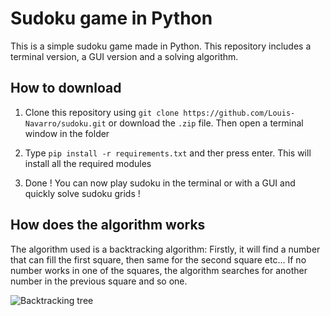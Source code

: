 # Sudoku game in Python

This is a simple sudoku game made in Python. This repository includes a terminal version, a GUI version and a solving algorithm.

## How to download

1. Clone this repository using `git clone https://github.com/Louis-Navarro/sudoku.git` or download the `.zip` file. Then open a terminal window in the folder

2. Type `pip install -r requirements.txt` and ther press enter. This will install all the required modules

3. Done ! You can now play sudoku in the terminal or with a GUI and quickly solve sudoku grids !

## How does the algorithm works

The algorithm used is a backtracking algorithm:
Firstly, it will find a number that can fill the first square, then same for the second square etc...
If no number works in one of the squares, the algorithm searches for another number in the previous square and so one.

![Backtracking tree](https://camo.githubusercontent.com/3683f568b4f63fa8a90276a03de022f09fcb16d4/687474703a2f2f692e696d6775722e636f6d2f4b644572434f552e676966)

